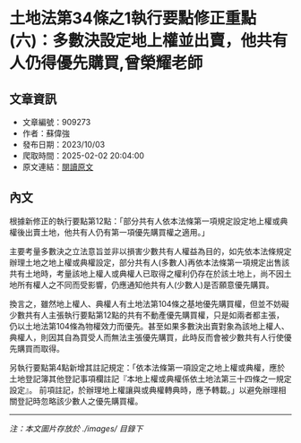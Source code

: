 # 土地法第34條之1執行要點修正重點(六)：多數決設定地上權並出賣，他共有人仍得優先購買,曾榮耀老師

## 文章資訊
- 文章編號：909273
- 作者：蘇偉強
- 發布日期：2023/10/03
- 爬取時間：2025-02-02 20:04:00
- 原文連結：[閱讀原文](https://real-estate.get.com.tw/Columns/detail.aspx?no=909273)

## 內文
根據新修正的執行要點第12點：「部分共有人依本法條第一項規定設定地上權或典權後出賣土地，他共有人仍有第一項優先購買權之適用。」

主要考量多數決之立法意旨並非以損害少數共有人權益為目的，如先依本法條規定辦理土地之地上權或典權設定，部分共有人(多數人)再依本法條第一項規定出售該共有土地時，考量該地上權人或典權人已取得之權利仍存在於該土地上，尚不因土地所有權人之不同而受影響，仍應通知他共有人(少數人)是否願意優先購買。

換言之，雖然地上權人、典權人有土地法第104條之基地優先購買權，但並不妨礙少數共有人主張執行要點第12點的共有不動產優先購買權，只是如兩者都主張，仍以土地法第104條為物權效力而優先。甚至如果多數決出賣對象為該地上權人、典權人，則因其自為買受人而無法主張優先購買，此時反而會被少數共有人行使優先購買而取得。

另執行要點第4點新增其註記規定：「依本法條第一項設定之地上權或典權，應於土地登記簿其他登記事項欄註記『本地上權或典權係依土地法第三十四條之一規定設定』。 前項註記，於辦理地上權讓與或典權轉典時，應予轉載。」以避免辦理相關登記時忽略該少數人之優先購買權。

---
*注：本文圖片存放於 ./images/ 目錄下*
